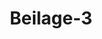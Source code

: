 ---  
schema: default  
title: Beilage-3  
organization: Team Charlie  
notes: "<p>§.1</p><p>Beilage 3

Gemeinschaftliches Besitznahme-Patent

E J O. D. der Herzoge von Sachsen-Hiloburghausen, Sachsen-C

und Sachsen-Meiningen für die Herzoglich-Sachsen-Gothaisch

und Altenburgischen Lande.

Von Gottes Gnaden, Wir Friedrich, Wir Ernst und Wir Bei

Frich Freund, allerseits Herzoge zu Sachsen, Zälich, Ele

Berg, auch Engern und Westphalen, Landgrafen in Thür

Markgrafen zu Meissen, gefürstete Grafen zu Heuneberg,

zu der Mark und Navensberg, Herren zu Ravenstein u.

Entbieten den Geheimenraths-, Regierungs-, Consistorial-, Kammer-, Kriegs

schaftlichen und andern Collegiis, der Gesammt-Universität Jena und dem Gesamm

appellationsgericht, wie auch den zur Justizverwaltung, so wie zur Finanzadmin

verordneten Ober- und Unterbeamten, Kriegsofficiers, Geistlichen, Bürgermeist,

Rathsgliedern in den Städten, Schultheissen in den Dörfern, auch allen übrigen ge

weltlichen, Civil- und Militär-Bedienten, Unterthanen und Eingesessenen der Hi

Sachsen-Gothaischen und Altenburgischen Lande, wie auch allen, zu deren Bezirkg

Fürstlichen Basallen und Lehnleuten, Unsere Gnade und alles Gute, und füget

allerseits Folgendes zu wissen:

Nachdem das Herzogliche Haus Sachsen-Gotha und Altenburg durch das nach

heiligem Rathschlusse nunmehr ohne Hinterlassung von Fürstlicher Nachkommenschaft

Ableben des weiland Durchlauchtigsten Herzogs, Unsers freundlich geliebten Herrn

Herrn Friedrich IV., Herzogs zu Sachsen, Jülich, Cleve und Berg, auch Eng

Bestphalen, Landgrafen in Thüringen, Marlgrafen zu Meissen, gefüesteten Ge

Henneberg, Grafen zu der Mark und Ravensberg, Herrn zu Ravenstein und 20

christmiloesten Gedächtnisses, erloschen, und Wir, als die Häupter ver übrigen He

Sächsischen Häuser Gothaischer Linie, für diesen, nunmehr eingetretenen Fall in

Hiloburghausen statt gehabten Hausconferenz übereingekommen sind, die Fürste

Gotha und Altenburg, mit Zubehörungen, so wie sie die nunmehr erloschene HeSachsen-Gothaische Linie besessen, der bestehenden und unter einander annoch auszuführen-

den besondern Successions-Rechte unbeschadet, in gemeinschaftlichen Besitz zu nehmen und

nehmen zu lassen: Als thun Wir solches, kraft dieses, in der beständigsten Form und Weise,

wie es von Rechts- und Gewohnheitswegen am besten geschehen soll und mag; und indem

Wir beschlossen haben, bis zu einer zwischen Uns erfolgten endlichen Vereinigung, die Ver-

waltung der Lande für Uns insgesammt in allen geistlichen, weltlichen, Civil-, Militär-,

Justiz-, Finanz-, Polizei- und übrigen Angelegenheiten, dem geheimen Ministerium weiland

Sr. Lieboen des Herzogs Friedrich IV., wie solches gegenwärtig bestebt und von Uns be

stätigt worden ist, oder in der Folge Bestätigung noch erhalten wird, zu übertragen, erin-

nern Wir hierdurch alle und jede obengenannte Herzoglich-Sachsen-Gothaische und Alten-

burgische Collegia, Behörden, obere und untere Beamten, Basallen, Officiere, Geistliche,

Magistratspersonen, Schultheissen, Unterthanen und Einwohner jedes Standes, daß Sie

allesammt Uns gemeinschaftlich und Unsere Fürstlichen Erben und Erbnehmer für ihre recht

mäsige Landesherrschaft und Obrigkeit erkennen, folglich mit Huldigung, Gehorsam und

Unterthänigkeit sich forten und künftig an Niemano Anderen, als an Uns und die Unsrigen

halten; insbesondere aber für jetzt und so lange, als Wir Ihnen deßhalb ein Anderes nicht

befehlen werden, das vorgenannte, bisher Herzoglich-Sachsen-Gothaische und Alienburgische

Geheime Ministerium als die Uns zunächst untergeordnete und von Uns bevollmächtigte

gemeinschaftliche Oberbehörde für die gesammten angefallenen Lande zu betrachten haben.

Wir geben Ihnen dagegen die Versicherung, daß Wir Ihnen sammt und sonders ven

gebührenden Schuß leisten, mit Ihnen es treulich meinen, Sie bei Ihren Gütern, recht-

mäsigen Freiheiten, wohl erlangten Rechten, auch dem Verhalten nach, wie es jeder ver-

dient, bei Ehren, Stellen und Bedienung lassen, und Ihrer Aller Bestes auf alle Weise

befordern wollen; und hoffen zu Ihren treuen und pflichtmäsigen Gesinnungen, daß Wir

nicht in die Nothwendigkeit werden versetzt werden, gegen Wiverseßzlichkeit und Pflichtwid-

rigkeit strenge Maasregeln vorzulehren.

Urkundlich haben Wir sämmtlich diese Verordnung eigenhändig unterschrieben, und

durch Unsere Herzoglichen Insiegel bekräftigen lassen. So geschehen Hildburghausen, Coburg

und Meiningen, den 11. Februar 1825.

C 5) Friedrich, Herzog zu Sachsen.

CL. 5.) Ernst, Herzog zu Sachsen.

lL 5.) Bernhard Erich Freund, Herzog zu Sachsen.</p>"  
resources:  
- format: png  
  name: Page17[1].png  
  url: ../../data_img/Protokolle_BV_17_1825/Beilage-3/Page17[1].png  
- format: png  
  name: Page18[1].png  
  url: ../../data_img/Protokolle_BV_17_1825/Beilage-3/Page18[1].png  
category:   
  - Protokolle_BV_17_1825  
maintainer: Tao Luo  
maintainer_email: t.luo.21@abdn.ac.uk  
---